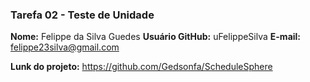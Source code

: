 ### Tarefa 02 - Teste de Unidade

**Nome:** Felippe da Silva Guedes
**Usuário GitHub:** uFelippeSilva
**E-mail:** felippe23silva@gmail.com

**Lunk do projeto:** https://github.com/Gedsonfa/ScheduleSphere